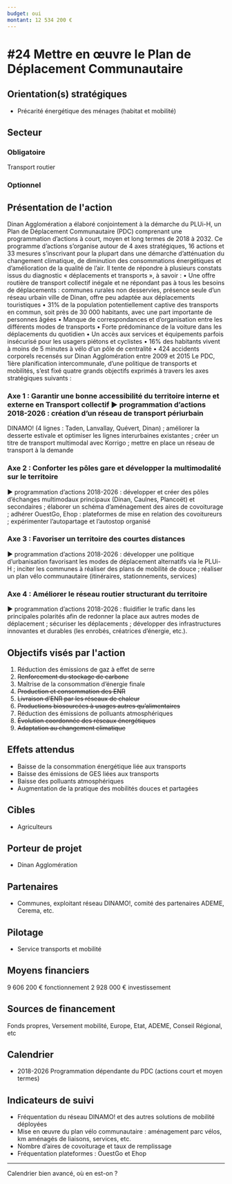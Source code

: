 ```yaml
---
budget: oui
montant: 12 534 200 €
---
```


# #24 Mettre en œuvre le Plan de Déplacement Communautaire

## Orientation(s) stratégiques

- Précarité énergétique des ménages (habitat et mobilité)

## Secteur
### Obligatoire

Transport routier

### Optionnel



## Présentation de l'action

Dinan Agglomération a élaboré conjointement à la démarche du PLUi-H, un Plan de Déplacement Communautaire (PDC) comprenant une programmation d’actions à court, moyen et long termes de 2018 à 2032.
Ce programme d’actions s’organise autour de 4 axes stratégiques, 16 actions et 33 mesures s’inscrivant pour la plupart dans une démarche d’atténuation du changement climatique, de diminution des consommations énergétiques et d’amélioration de la qualité de l’air. Il tente de répondre à plusieurs constats issus du diagnostic « déplacements et transports »,
à savoir :
• Une offre routière de transport collectif inégale et ne répondant pas à tous les besoins de déplacements : communes rurales non desservies, présence seule d’un réseau urbain ville de Dinan, offre peu adaptée aux déplacements touristiques
• 31% de la population potentiellement captive des transports en commun, soit près de 30 000 habitants, avec une part importante de personnes âgées
• Manque de correspondances et d’organisation entre les différents modes de transports
• Forte prédominance de la voiture dans les déplacements du quotidien
• Un accès aux services et équipements parfois insécurisé pour les usagers piétons et
cyclistes
• 16% des habitants vivent à moins de 5 minutes à vélo d’un pôle de centralité
• 424 accidents corporels recensés sur Dinan Agglomération entre 2009 et 2015
Le PDC, 1ière planification intercommunale, d’une politique de transports et mobilités, s’est fixé quatre grands objectifs exprimés à travers les axes stratégiques suivants :
### Axe 1 : Garantir une bonne accessibilité du territoire interne et externe en Transport collectif ► programmation d’actions 2018-2026 : création d’un réseau de transport périurbain
DINAMO! (4 lignes : Taden, Lanvallay, Quévert, Dinan) ; améliorer la desserte estivale et optimiser les lignes interurbaines existantes ; créer un titre de transport multimodal avec Korrigo ; mettre en place un réseau de transport à la demande
### Axe 2 : Conforter les pôles gare et développer la multimodalité sur le territoire
► programmation d’actions 2018-2026 : développer et créer des pôles d’échanges multimodaux principaux (Dinan, Caulnes, Plancoët) et secondaires ; élaborer un schéma d’aménagement des aires de covoiturage ; adhérer OuestGo, Ehop : plateformes de mise en relation des covoitureurs ; expérimenter l’autopartage et l’autostop organisé
### Axe 3 : Favoriser un territoire des courtes distances
► programmation d’actions 2018-2026 : développer une politique d’urbanisation favorisant les modes de déplacement alternatifs via le PLUi-H ; inciter les communes à réaliser des plans de mobilité de douce ; réaliser un plan vélo communautaire (itinéraires, stationnements, services)
### Axe 4 : Améliorer le réseau routier structurant du territoire
► programmation d’actions 2018-2026 : fluidifier le trafic dans les principales polarités afin de redonner la place aux autres modes de déplacement ; sécuriser les déplacements ; développer des infrastructures innovantes et durables (les enrobés, créatrices d’énergie, etc.).

## Objectifs visés par l'action

1. Réduction des émissions de gaz à effet de serre
2. ~~Renforcement du stockage de carbone~~
3. Maîtrise de la consommation d’énergie finale
4. ~~Production et consommation des ENR~~
5. ~~Livraison d’ENR par les réseaux de chaleur~~
6. ~~Productions biosourcées à usages autres qu’alimentaires~~
7. Réduction des émissions de polluants atmosphériques
8. ~~Évolution coordonnée des réseaux énergétiques~~
9. ~~Adaptation au changement climatique~~

## Effets attendus

- Baisse de la consommation énergétique liée aux transports
- Baisse des émissions de GES liées aux transports
- Baisse des polluants atmosphériques
- Augmentation de la pratique des mobilités douces et partagées

## Cibles

- Agriculteurs

## Porteur de projet

- Dinan Agglomération

## Partenaires

- Communes, exploitant réseau DINAMO!, comité des partenaires ADEME, Cerema, etc.

## Pilotage

- Service transports et mobilité

## Moyens financiers

9 606 200 € fonctionnement
2 928 000 € investissement

## Sources de financement

Fonds propres, Versement mobilité, Europe, Etat, ADEME, Conseil Régional, etc

## Calendrier

- 2018-2026 Programmation dépendante du PDC (actions court et moyen termes)

## Indicateurs de suivi

- Fréquentation du réseau DINAMO! et des autres solutions de mobilité déployées
- Mise en œuvre du plan vélo communautaire : aménagement parc vélos, km aménagés de liaisons, services, etc.
- Nombre d’aires de covoiturage et taux de remplissage
- Fréquentation plateformes : OuestGo et Ehop

---
Calendrier bien avancé, où en est-on ?
